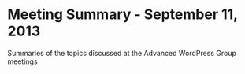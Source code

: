 Meeting Summary - September 11, 2013
=================

Summaries of the topics discussed at the Advanced WordPress Group meetings
